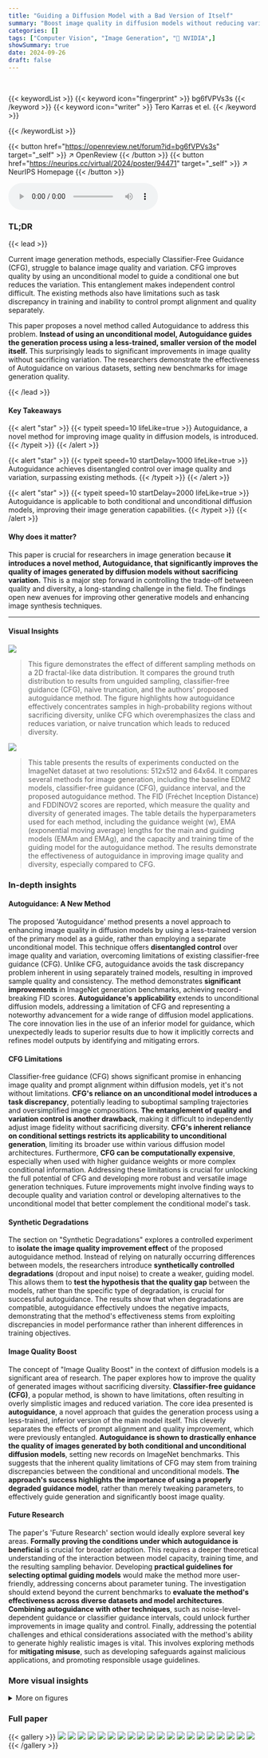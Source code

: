 ```yaml
---
title: "Guiding a Diffusion Model with a Bad Version of Itself"
summary: "Boost image quality in diffusion models without reducing variation using Autoguidance: guide a high-quality model with a less-trained version of itself!"
categories: []
tags: ["Computer Vision", "Image Generation", "🏢 NVIDIA",]
showSummary: true
date: 2024-09-26
draft: false
---
```


<br>

{{< keywordList >}}
{{< keyword icon="fingerprint" >}} bg6fVPVs3s {{< /keyword >}}
{{< keyword icon="writer" >}} Tero Karras et el. {{< /keyword >}}
 
{{< /keywordList >}}

{{< button href="https://openreview.net/forum?id=bg6fVPVs3s" target="_self" >}}
↗ OpenReview
{{< /button >}}
{{< button href="https://neurips.cc/virtual/2024/poster/94471" target="_self" >}}
↗ NeurIPS Homepage
{{< /button >}}


<audio controls>
    <source src="https://ai-paper-reviewer.com/bg6fVPVs3s/podcast.wav" type="audio/wav">
    Your browser does not support the audio element.
</audio>


### TL;DR


{{< lead >}}

Current image generation methods, especially Classifier-Free Guidance (CFG), struggle to balance image quality and variation. CFG improves quality by using an unconditional model to guide a conditional one but reduces the variation.  This entanglement makes independent control difficult.  The existing methods also have limitations such as task discrepancy in training and inability to control prompt alignment and quality separately.

This paper proposes a novel method called Autoguidance to address this problem. **Instead of using an unconditional model, Autoguidance guides the generation process using a less-trained, smaller version of the model itself.** This surprisingly leads to significant improvements in image quality without sacrificing variation. The researchers demonstrate the effectiveness of Autoguidance on various datasets, setting new benchmarks for image generation quality.

{{< /lead >}}


#### Key Takeaways

{{< alert "star" >}}
{{< typeit speed=10 lifeLike=true >}} Autoguidance, a novel method for improving image quality in diffusion models, is introduced. {{< /typeit >}}
{{< /alert >}}

{{< alert "star" >}}
{{< typeit speed=10 startDelay=1000 lifeLike=true >}} Autoguidance achieves disentangled control over image quality and variation, surpassing existing methods. {{< /typeit >}}
{{< /alert >}}

{{< alert "star" >}}
{{< typeit speed=10 startDelay=2000 lifeLike=true >}} Autoguidance is applicable to both conditional and unconditional diffusion models, improving their image generation capabilities. {{< /typeit >}}
{{< /alert >}}

#### Why does it matter?
This paper is crucial for researchers in image generation because **it introduces a novel method, Autoguidance, that significantly improves the quality of images generated by diffusion models without sacrificing variation.** This is a major step forward in controlling the trade-off between quality and diversity, a long-standing challenge in the field.  The findings open new avenues for improving other generative models and enhancing image synthesis techniques.

------
#### Visual Insights



![](https://ai-paper-reviewer.com/bg6fVPVs3s/figures_3_1.jpg)

> This figure demonstrates the effect of different sampling methods on a 2D fractal-like data distribution.  It compares the ground truth distribution to results from unguided sampling, classifier-free guidance (CFG), naive truncation, and the authors' proposed autoguidance method.  The figure highlights how autoguidance effectively concentrates samples in high-probability regions without sacrificing diversity, unlike CFG which overemphasizes the class and reduces variation, or naive truncation which leads to reduced diversity.





![](https://ai-paper-reviewer.com/bg6fVPVs3s/tables_6_1.jpg)

> This table presents the results of experiments conducted on the ImageNet dataset at two resolutions: 512x512 and 64x64.  It compares several methods for image generation, including the baseline EDM2 models, classifier-free guidance (CFG), guidance interval, and the proposed autoguidance method.  The FID (Fréchet Inception Distance) and FDDINOV2 scores are reported, which measure the quality and diversity of generated images.  The table details the hyperparameters used for each method, including the guidance weight (w), EMA (exponential moving average) lengths for the main and guiding models (EMAm and EMAg), and the capacity and training time of the guiding model for the autoguidance method. The results demonstrate the effectiveness of autoguidance in improving image quality and diversity, especially compared to CFG.





### In-depth insights


#### Autoguidance: A New Method
The proposed 'Autoguidance' method presents a novel approach to enhancing image quality in diffusion models by using a less-trained version of the primary model as a guide, rather than employing a separate unconditional model. This technique offers **disentangled control** over image quality and variation, overcoming limitations of existing classifier-free guidance (CFG).  Unlike CFG, autoguidance avoids the task discrepancy problem inherent in using separately trained models, resulting in improved sample quality and consistency.  The method demonstrates **significant improvements** in ImageNet generation benchmarks, achieving record-breaking FID scores.  **Autoguidance's applicability** extends to unconditional diffusion models, addressing a limitation of CFG and representing a noteworthy advancement for a wide range of diffusion model applications. The core innovation lies in the use of an inferior model for guidance, which unexpectedly leads to superior results due to how it implicitly corrects and refines model outputs by identifying and mitigating errors.

#### CFG Limitations
Classifier-free guidance (CFG) shows significant promise in enhancing image quality and prompt alignment within diffusion models, yet it's not without limitations. **CFG's reliance on an unconditional model introduces a task discrepancy**, potentially leading to suboptimal sampling trajectories and oversimplified image compositions.  **The entanglement of quality and variation control is another drawback**, making it difficult to independently adjust image fidelity without sacrificing diversity. **CFG's inherent reliance on conditional settings restricts its applicability to unconditional generation**, limiting its broader use within various diffusion model architectures.  Furthermore, **CFG can be computationally expensive**, especially when used with higher guidance weights or more complex conditional information. Addressing these limitations is crucial for unlocking the full potential of CFG and developing more robust and versatile image generation techniques.  Future improvements might involve finding ways to decouple quality and variation control or developing alternatives to the unconditional model that better complement the conditional model's task.

#### Synthetic Degradations
The section on "Synthetic Degradations" explores a controlled experiment to **isolate the image quality improvement effect** of the proposed autoguidance method.  Instead of relying on naturally occurring differences between models, the researchers introduce **synthetically controlled degradations** (dropout and input noise) to create a weaker, guiding model. This allows them to **test the hypothesis that the quality gap** between the models, rather than the specific type of degradation, is crucial for successful autoguidance.  The results show that when degradations are compatible, autoguidance effectively undoes the negative impacts, demonstrating that the method's effectiveness stems from exploiting discrepancies in model performance rather than inherent differences in training objectives.

#### Image Quality Boost
The concept of "Image Quality Boost" in the context of diffusion models is a significant area of research.  The paper explores how to improve the quality of generated images without sacrificing diversity.  **Classifier-free guidance (CFG)**, a popular method, is shown to have limitations, often resulting in overly simplistic images and reduced variation. The core idea presented is **autoguidance**, a novel approach that guides the generation process using a less-trained, inferior version of the main model itself. This cleverly separates the effects of prompt alignment and quality improvement, which were previously entangled. **Autoguidance is shown to drastically enhance the quality of images generated by both conditional and unconditional diffusion models**, setting new records on ImageNet benchmarks. This suggests that the inherent quality limitations of CFG may stem from training discrepancies between the conditional and unconditional models.  **The approach's success highlights the importance of using a properly degraded guidance model**, rather than merely tweaking parameters, to effectively guide generation and significantly boost image quality.

#### Future Research
The paper's 'Future Research' section would ideally explore several key areas.  **Formally proving the conditions under which autoguidance is beneficial** is crucial for broader adoption. This requires a deeper theoretical understanding of the interaction between model capacity, training time, and the resulting sampling behavior.  Developing **practical guidelines for selecting optimal guiding models** would make the method more user-friendly, addressing concerns about parameter tuning.  The investigation should extend beyond the current benchmarks to **evaluate the method's effectiveness across diverse datasets and model architectures**.  **Combining autoguidance with other techniques**, such as noise-level-dependent guidance or classifier guidance intervals, could unlock further improvements in image quality and control. Finally, addressing the potential challenges and ethical considerations associated with the method's ability to generate highly realistic images is vital. This involves exploring methods for **mitigating misuse**, such as developing safeguards against malicious applications, and promoting responsible usage guidelines.


### More visual insights

<details>
<summary>More on figures
</summary>


![](https://ai-paper-reviewer.com/bg6fVPVs3s/figures_3_2.jpg)

> This figure shows a detailed analysis of a 2D toy example to explain how classifier-free guidance (CFG) improves image quality. It compares the learned density of a conditional model (p1) and an unconditional model (po), highlighting the differences in their sharpness and fit to the data.  It also illustrates how CFG, through the gradient of the ratio p1/po, pulls samples toward higher-probability regions, improving image quality but potentially reducing diversity. The unguided sampling trajectories and CFG-guided trajectories are visually compared, demonstrating the effect on sample distribution.


![](https://ai-paper-reviewer.com/bg6fVPVs3s/figures_6_1.jpg)

> This figure analyzes the sensitivity of the autoguidance method's performance to different hyperparameters using the EDM2-S model on the ImageNet-512 dataset.  It shows three subplots: (a) FID scores varying with guidance weight and the relative training time of the guiding model; (b) FID scores varying with guidance weight and the capacity of the guiding model; (c) FID scores varying with the EMA length parameters (for both main and guiding models). The shaded areas represent the range of FID values across three trials, illustrating the method's robustness.


![](https://ai-paper-reviewer.com/bg6fVPVs3s/figures_7_1.jpg)

> This figure displays example image generation results for four classes from the ImageNet-512 dataset using the EDM2-S model.  It compares the results of using classifier-free guidance (CFG) and the authors' proposed autoguidance method.  Each row represents a different method, with the columns showing how the generated images vary as the guidance weight increases (from w=1 to w=3).  The figure visually demonstrates that autoguidance generates more diverse and stylistically varied images compared to CFG, which tends toward more canonical representations.


![](https://ai-paper-reviewer.com/bg6fVPVs3s/figures_8_1.jpg)

> This figure shows the results of using different guidance weights (w) on DeepFloyd IF image generation model for a specific prompt.  It compares the results of using Classifier-free Guidance (CFG), Autoguidance (a new method proposed in the paper), and interpolations between the two methods. The figure demonstrates how different methods and varying guidance weights influence the generated image’s style and composition.  It highlights that autoguidance preserves image style better than CFG, while both methods improve image quality with higher guidance weights.


![](https://ai-paper-reviewer.com/bg6fVPVs3s/figures_12_1.jpg)

> This figure shows additional qualitative results obtained using DeepFloyd IF, a large-scale image generation model.  It demonstrates the effects of classifier-free guidance (CFG) and the authors' proposed method, 'autoguidance', on image generation, showing interpolations between the two techniques.  The rows represent increasing guidance weights (1 to 4), while the columns show the results from pure CFG on the left, pure autoguidance on the right, and interpolations in the middle.


![](https://ai-paper-reviewer.com/bg6fVPVs3s/figures_12_2.jpg)

> This figure shows example image generation results using two different methods: classifier-free guidance (CFG) and the authors' proposed autoguidance method.  Four different ImageNet-512 classes (Tree frog, Palace, Mushroom, Castle) are used as image generation prompts. The horizontal axis shows increasing values of the guidance weight (w), and each row demonstrates the results using CFG (top row) versus autoguidance (bottom row). The figure demonstrates that, while both methods improve image quality with increasing guidance weight, autoguidance maintains greater diversity in image generation than CFG.


![](https://ai-paper-reviewer.com/bg6fVPVs3s/figures_13_1.jpg)

> This figure shows the sensitivity analysis of the FID and FDDINOV2 scores with respect to the guidance weight (w) for three different guidance methods: Classifier-free guidance, Guidance interval, and Autoguidance (the proposed method). The EDM2-S model was used on the ImageNet-512 dataset.  For each method, the optimal EMA length was determined independently for FID and FDDINOV2 to ensure fair comparison. The plot reveals the performance of each method across a range of guidance weights, illustrating their relative strengths and weaknesses in balancing image quality and diversity.


![](https://ai-paper-reviewer.com/bg6fVPVs3s/figures_13_2.jpg)

> This figure compares the image variations generated by Classifier-Free Guidance (CFG) and the proposed Autoguidance method.  By increasing the guidance weight (w=4), the differences are highlighted. CFG produces images that are more similar to each other, sticking to what seems to be canonical representations of each class. Conversely, Autoguidance maintains a higher degree of variation, despite the high guidance weight, avoiding overly simplified or stereotypical results. The excessive saturation observed with the high w value is an artifact of this exaggerated testing.


![](https://ai-paper-reviewer.com/bg6fVPVs3s/figures_14_1.jpg)

> Figure 9 compares the evolution of the implied densities during sampling, using the standard CFG and the proposed autoguidance method. The figure shows how the model densities (main and guiding models) and the ratio of conditional to unconditional model densities change over the course of the sampling process. The results indicate that with CFG, samples are pulled towards the high-density regions which cause the reduction in diversity.  In contrast, autoguidance successfully avoids this effect and samples cover the entire class.


</details>






### Full paper

{{< gallery >}}
<img src="https://ai-paper-reviewer.com/bg6fVPVs3s/1.png" class="grid-w50 md:grid-w33 xl:grid-w25" />
<img src="https://ai-paper-reviewer.com/bg6fVPVs3s/2.png" class="grid-w50 md:grid-w33 xl:grid-w25" />
<img src="https://ai-paper-reviewer.com/bg6fVPVs3s/3.png" class="grid-w50 md:grid-w33 xl:grid-w25" />
<img src="https://ai-paper-reviewer.com/bg6fVPVs3s/4.png" class="grid-w50 md:grid-w33 xl:grid-w25" />
<img src="https://ai-paper-reviewer.com/bg6fVPVs3s/5.png" class="grid-w50 md:grid-w33 xl:grid-w25" />
<img src="https://ai-paper-reviewer.com/bg6fVPVs3s/6.png" class="grid-w50 md:grid-w33 xl:grid-w25" />
<img src="https://ai-paper-reviewer.com/bg6fVPVs3s/7.png" class="grid-w50 md:grid-w33 xl:grid-w25" />
<img src="https://ai-paper-reviewer.com/bg6fVPVs3s/8.png" class="grid-w50 md:grid-w33 xl:grid-w25" />
<img src="https://ai-paper-reviewer.com/bg6fVPVs3s/9.png" class="grid-w50 md:grid-w33 xl:grid-w25" />
<img src="https://ai-paper-reviewer.com/bg6fVPVs3s/10.png" class="grid-w50 md:grid-w33 xl:grid-w25" />
<img src="https://ai-paper-reviewer.com/bg6fVPVs3s/11.png" class="grid-w50 md:grid-w33 xl:grid-w25" />
<img src="https://ai-paper-reviewer.com/bg6fVPVs3s/12.png" class="grid-w50 md:grid-w33 xl:grid-w25" />
<img src="https://ai-paper-reviewer.com/bg6fVPVs3s/13.png" class="grid-w50 md:grid-w33 xl:grid-w25" />
<img src="https://ai-paper-reviewer.com/bg6fVPVs3s/14.png" class="grid-w50 md:grid-w33 xl:grid-w25" />
<img src="https://ai-paper-reviewer.com/bg6fVPVs3s/15.png" class="grid-w50 md:grid-w33 xl:grid-w25" />
<img src="https://ai-paper-reviewer.com/bg6fVPVs3s/16.png" class="grid-w50 md:grid-w33 xl:grid-w25" />
<img src="https://ai-paper-reviewer.com/bg6fVPVs3s/17.png" class="grid-w50 md:grid-w33 xl:grid-w25" />
<img src="https://ai-paper-reviewer.com/bg6fVPVs3s/18.png" class="grid-w50 md:grid-w33 xl:grid-w25" />
<img src="https://ai-paper-reviewer.com/bg6fVPVs3s/19.png" class="grid-w50 md:grid-w33 xl:grid-w25" />
<img src="https://ai-paper-reviewer.com/bg6fVPVs3s/20.png" class="grid-w50 md:grid-w33 xl:grid-w25" />
{{< /gallery >}}